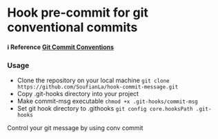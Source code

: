 # Hook pre-commit for git conventional commits

**ℹ Reference [Git Commit Conventions](https://www.conventionalcommits.org/)**

### Usage
* Clone the repository on your local machine `git clone https://github.com/SoufianLa/hook-commit-message.git`
* Copy .git-hooks directory into your project
* Make commit-msg executable `chmod +x .git-hooks/commit-msg`
* Set git hook directory to .githooks `git config core.hooksPath .git-hooks`


Control your git message by using conv commit

